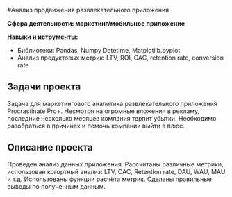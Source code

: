 #Анализ продвижения развлекательного приложения

**Сфера деятельности: маркетинг/мобильное приложение**

**Навыки и иструменты:**
- Библиотеки: Pandas, Numpy Datetime, Matplotlib.pyplot
- Анализ продуктовых метрик: LTV, ROI, CAC, retention rate, conversion rate

## Задачи проекта
Задача для маркетингового аналитика развлекательного приложения Procrastinate Pro+. Несмотря на огромные вложения в рекламу, последние несколько месяцев компания терпит убытки. Необходимо разобраться в причинах и помочь компании выйти в плюс.

## Описание проекта
Проведен анализ данных приложения.
Рассчитаны различные метрики, использован когортный анализ: LTV, CAC, Retention rate, DAU, WAU, MAU и т.д. Использованы функции расчёта метрик. Сделаны правильные выводы по полученным данным.
